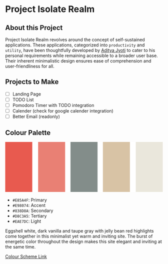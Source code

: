 # Project Isolate Realm

## About this Project

Project Isolate Realm revolves around the concept of self-sustained applications.
These applications, categorized into `productivity` and `utility`, have been 
thoughtfully developed by [Aditya Jyoti](https://github.com/Aditya-Jyoti) to cater 
to his personal requirements while remaining accessible to a broader user base.
Their inherent minimalistic design ensures ease of comprehension and user-friendliness for all.

## Projects to Make

- [ ] Landing Page
- [ ] TODO List
- [ ] Pomodoro Timer with TODO integration
- [ ] Calender (check for google calender integration)
- [ ] Better Email (readonly)

## Colour Palette

<p align="center">
    <img src="./colourpalette.png" style="height: 10rem; width: 50rem" />
</p>


- `#E85A4F`: Primary
- `#E98074`: Accent
- `#838D8A`: Secondary
- `#D8C3A5`: Tertiary
- `#EAE7DC`: Light

Eggshell white, dark vanilla and taupe gray with jelly bean red highlights come 
together in this minimalist yet warm and inviting site. The burst of energetic 
color throughout the design makes this site elegant and inviting at the same time.

[Colour Scheme Link](https://visme.co/blog/website-color-schemes/#:~:text=19-,minimal%20yet%20warm,-Gusto%20Ids)
